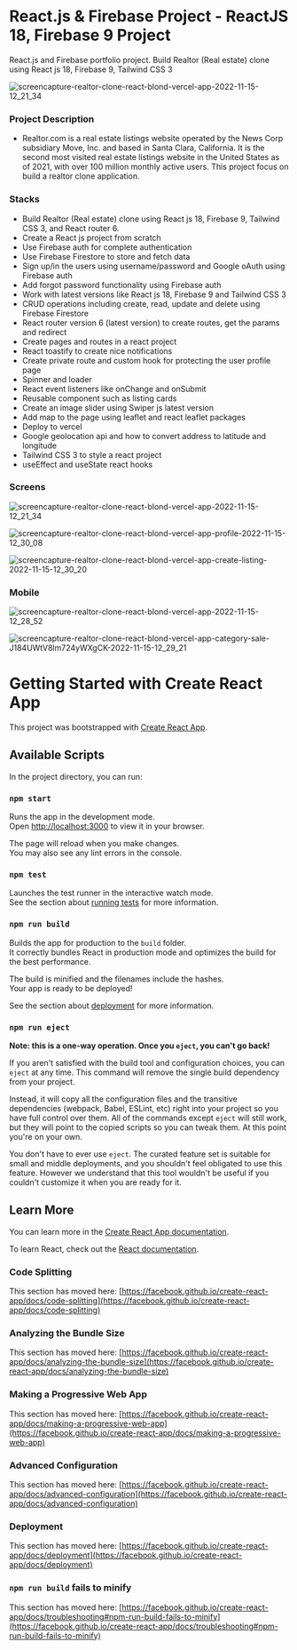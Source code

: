 # React.js & Firebase Project - ReactJS 18, Firebase 9 Project


React.js and Firebase portfolio project. Build Realtor (Real estate) clone using React js 18, Firebase 9, Tailwind CSS 3

![screencapture-realtor-clone-react-blond-vercel-app-2022-11-15-12_21_34](https://user-images.githubusercontent.com/11077068/201957419-742ac966-a3c7-431b-93bd-f89b60f65fb6.png)

 ### Project Description
- Realtor.com is a real estate listings website operated by the News Corp subsidiary Move, Inc. and based in Santa Clara, California. It is the second most visited real estate listings website in the United States as of 2021, with over 100 million monthly active users. This project focus on build a realtor clone application.

 ### Stacks
 - Build Realtor (Real estate) clone using React js 18, Firebase 9, Tailwind CSS 3, and React router 6.
 - Create a React js project from scratch
 - Use Firebase auth for complete authentication
 - Use Firebase Firestore to store and fetch data
 - Sign up/in the users using username/password and Google oAuth using Firebase auth
 - Add forgot password functionality using Firebase auth
 - Work with latest versions like React js 18, Firebase 9 and Tailwind CSS 3
 - CRUD operations including create, read, update and delete using Firebase Firestore
 - React router version 6 (latest version) to create routes, get the params and redirect
 - Create pages and routes in a react project
 - React toastify to create nice notifications
 - Create private route and custom hook for protecting the user profile page
 - Spinner and loader
 - React event listeners like onChange and onSubmit
 - Reusable component such as listing cards
 - Create an image slider using Swiper js latest version
 - Add map to the page using leaflet and react leaflet packages
 - Deploy to vercel
 - Google geolocation api and how to convert address to latitude and longitude
 - Tailwind CSS 3 to style a react project
 - useEffect and useState react hooks


 ### Screens
 
 
![screencapture-realtor-clone-react-blond-vercel-app-2022-11-15-12_21_34](https://user-images.githubusercontent.com/11077068/201959452-01580f92-613f-4f42-9cd7-c800e7099031.png)

![screencapture-realtor-clone-react-blond-vercel-app-profile-2022-11-15-12_30_08](https://user-images.githubusercontent.com/11077068/201959465-9e779363-463b-46b9-93f2-05ef7c372b55.png)

![screencapture-realtor-clone-react-blond-vercel-app-create-listing-2022-11-15-12_30_20](https://user-images.githubusercontent.com/11077068/201959490-76ea9147-aef8-45e2-bf49-3ba03f1280e3.png)

### Mobile


![screencapture-realtor-clone-react-blond-vercel-app-2022-11-15-12_28_52](https://user-images.githubusercontent.com/11077068/201960237-4e24456c-8857-45e8-8531-ea3f69773181.png)

![screencapture-realtor-clone-react-blond-vercel-app-category-sale-J184UWtV8lm724yWXgCK-2022-11-15-12_29_21](https://user-images.githubusercontent.com/11077068/201960243-9d2ba727-0f36-4418-bb53-6106829906c6.png)


# Getting Started with Create React App

This project was bootstrapped with [Create React App](https://github.com/facebook/create-react-app).

## Available Scripts

In the project directory, you can run:

### `npm start`

Runs the app in the development mode.\
Open [http://localhost:3000](http://localhost:3000) to view it in your browser.

The page will reload when you make changes.\
You may also see any lint errors in the console.

### `npm test`

Launches the test runner in the interactive watch mode.\
See the section about [running tests](https://facebook.github.io/create-react-app/docs/running-tests) for more information.

### `npm run build`

Builds the app for production to the `build` folder.\
It correctly bundles React in production mode and optimizes the build for the best performance.

The build is minified and the filenames include the hashes.\
Your app is ready to be deployed!

See the section about [deployment](https://facebook.github.io/create-react-app/docs/deployment) for more information.

### `npm run eject`

**Note: this is a one-way operation. Once you `eject`, you can't go back!**

If you aren't satisfied with the build tool and configuration choices, you can `eject` at any time. This command will remove the single build dependency from your project.

Instead, it will copy all the configuration files and the transitive dependencies (webpack, Babel, ESLint, etc) right into your project so you have full control over them. All of the commands except `eject` will still work, but they will point to the copied scripts so you can tweak them. At this point you're on your own.

You don't have to ever use `eject`. The curated feature set is suitable for small and middle deployments, and you shouldn't feel obligated to use this feature. However we understand that this tool wouldn't be useful if you couldn't customize it when you are ready for it.

## Learn More

You can learn more in the [Create React App documentation](https://facebook.github.io/create-react-app/docs/getting-started).

To learn React, check out the [React documentation](https://reactjs.org/).

### Code Splitting

This section has moved here: [https://facebook.github.io/create-react-app/docs/code-splitting](https://facebook.github.io/create-react-app/docs/code-splitting)

### Analyzing the Bundle Size

This section has moved here: [https://facebook.github.io/create-react-app/docs/analyzing-the-bundle-size](https://facebook.github.io/create-react-app/docs/analyzing-the-bundle-size)

### Making a Progressive Web App

This section has moved here: [https://facebook.github.io/create-react-app/docs/making-a-progressive-web-app](https://facebook.github.io/create-react-app/docs/making-a-progressive-web-app)

### Advanced Configuration

This section has moved here: [https://facebook.github.io/create-react-app/docs/advanced-configuration](https://facebook.github.io/create-react-app/docs/advanced-configuration)

### Deployment

This section has moved here: [https://facebook.github.io/create-react-app/docs/deployment](https://facebook.github.io/create-react-app/docs/deployment)

### `npm run build` fails to minify

This section has moved here: [https://facebook.github.io/create-react-app/docs/troubleshooting#npm-run-build-fails-to-minify](https://facebook.github.io/create-react-app/docs/troubleshooting#npm-run-build-fails-to-minify)
